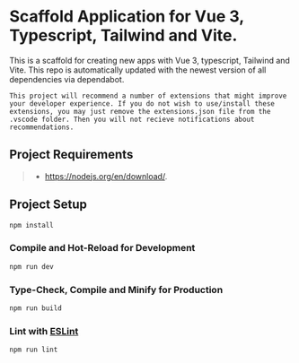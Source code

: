 # Scaffold Application for Vue 3, Typescript, Tailwind and Vite.

This is a scaffold for creating new apps with Vue 3, typescript, Tailwind and Vite.
This repo is automatically updated with the newest version of all dependencies via dependabot.

`This project will recommend a number of extensions that might improve your developer experience.
If you do not wish to use/install these extensions, you may just remove the extensions.json file from the .vscode folder.
Then you will not recieve notifications about recommendations.`


## Project Requirements

> - https://nodejs.org/en/download/.


## Project Setup

```sh
npm install
```

### Compile and Hot-Reload for Development

```sh
npm run dev
```

### Type-Check, Compile and Minify for Production

```sh
npm run build
```

### Lint with [ESLint](https://eslint.org/)

```sh
npm run lint
```

